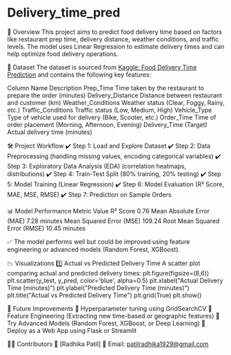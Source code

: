 # Delivery_time_pred

📌 Overview
This project aims to predict food delivery time based on factors like restaurant prep time, delivery distance, weather conditions, and traffic levels. The model uses Linear Regression to estimate delivery times and can help optimize food delivery operations.

📂 Dataset
The dataset is sourced from [Kaggle: Food Delivery Time Prediction](https://www.kaggle.com/datasets/denkuznetz/food-delivery-time-prediction?resource=download) and contains the following key features:

Column Name	Description
Prep_Time	Time taken by the restaurant to prepare the order (minutes)
Delivery_Distance	Distance between restaurant and customer (km)
Weather_Conditions	Weather status (Clear, Foggy, Rainy, etc.)
Traffic_Conditions	Traffic status (Low, Medium, High)
Vehicle_Type	Type of vehicle used for delivery (Bike, Scooter, etc.)
Order_Time	Time of order placement (Morning, Afternoon, Evening)
Delivery_Time (Target)	Actual delivery time (minutes)

🛠 Project Workflow
✔ Step 1: Load and Explore Dataset
✔ Step 2: Data Preprocessing (handling missing values, encoding categorical variables)
✔ Step 3: Exploratory Data Analysis (EDA) (correlation heatmaps, distributions)
✔ Step 4: Train-Test Split (80% training, 20% testing)
✔ Step 5: Model Training (Linear Regression)
✔ Step 6: Model Evaluation (R² Score, MAE, MSE, RMSE)
✔ Step 7: Prediction on Sample Orders

📊 Model Performance
Metric	                                      Value
R² Score	                                    0.76
Mean Absolute Error (MAE)                   	7.28 minutes
Mean Squared Error (MSE)	                    109.24
Root Mean Squared Error (RMSE)	              10.45 minutes

✅ The model performs well but could be improved using feature engineering or advanced models (Random Forest, XGBoost).

📉 Visualizations
1️⃣ Actual vs Predicted Delivery Time
A scatter plot comparing actual and predicted delivery times:
plt.figure(figsize=(8,6))
plt.scatter(y_test, y_pred, color='blue', alpha=0.5)
plt.xlabel("Actual Delivery Time (minutes)")
plt.ylabel("Predicted Delivery Time (minutes)")
plt.title("Actual vs Predicted Delivery Time")
plt.grid(True)
plt.show()

📝 Future Improvements
🚀 Hyperparameter tuning using GridSearchCV
🚀 Feature Engineering (Extracting new time-based or geographic features)
🚀 Try Advanced Models (Random Forest, XGBoost, or Deep Learning)
🚀 Deploy as a Web App using Flask or Streamlit

👨‍💻 Contributors
👤 [Radhika Patil]
📧 Email: patilradhika1929@gmail.com

